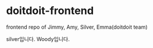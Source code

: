 # doitdoit-frontend

frontend repo of Jimmy, Amy, Silver, Emma(doitdoit team)

silver입니다.
Woody입니다.
